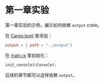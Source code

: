 ﻿# 第一章实验

第一章实验的示例，展示如何依赖 `output` crate。

在 [Cargo.toml](Cargo.toml#L9) 里添加：

```toml
output = { path = "../output"}
```

在 [main.rs](src/main.rs#L52) 里初始化：

```rust
init_console(&Console);
```

后续的章节都可以这样依赖 `output`。
